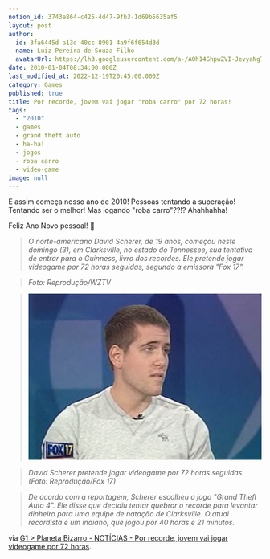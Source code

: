 ```yaml
---
notion_id: 3743e864-c425-4d47-9fb3-1d69b5635af5
layout: post
author:
  id: 3fa6445d-a13d-40cc-8901-4a9f6f654d3d
  name: Luiz Pereira de Souza Filho
  avatarUrl: https://lh3.googleusercontent.com/a-/AOh14GhpwZVI-JevyaNgTdlrOT6YN20cI6V9Kxtq38Ij8AQ=s100
date: 2010-01-04T08:34:00.000Z
last_modified_at: 2022-12-19T20:45:00.000Z
category: Games
published: true
title: Por recorde, jovem vai jogar "roba carro" por 72 horas!
tags:
  - "2010"
  - games
  - grand theft auto
  - ha-ha!
  - jogos
  - roba carro
  - video-game
image: null
---
```


E assim começa nosso ano de 2010! Pessoas tentando a superação! Tentando ser o melhor! Mas jogando "roba carro"??!? Ahahhahha!

Feliz Ano Novo pessoal! 🙂

> _O norte-americano David Scherer, de 19 anos, começou neste domingo (3), em Clarksville, no estado do Tennessee, sua tentativa de entrar para o Guinness, livro dos recordes. Ele pretende jogar videogame por 72 horas seguidas, segundo a emissora "Fox 17"._

>

> _Foto: Reprodução/WZTV_

>

> ![David Scherer](/wp-content/uploads/2010/01/033535633-FMM00.jpg)

>

> _David Scherer pretende jogar videogame por 72 horas seguidas. (Foto: Reprodução/Fox 17)_

>

> _De acordo com a reportagem, Scherer escolheu o jogo "Grand Theft Auto 4". Ele disse que decidiu tentar quebrar o recorde para levantar dinheiro para uma equipe de natação de Clarksville. O atual recordista é um indiano, que jogou por 40 horas e 21 minutos._

via [G1 > Planeta Bizarro - NOTÍCIAS - Por recorde, jovem vai jogar videogame por 72 horas](http://g1.globo.com/Noticias/PlanetaBizarro/0,,MUL1432469-6091,00.html).

